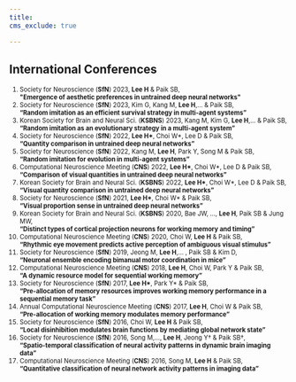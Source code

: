 ```yaml
---
title: 
cms_exclude: true

---
```


## International Conferences

<ol style="font-size: 0.8em;">
  <!-- 2023 -->
  <li>Society for Neuroscience (<strong>SfN</strong>) 2023, <strong>Lee H</strong> & Paik SB,<br>  
    <strong>"Emergence of aesthetic preferences in untrained deep neural networks"</strong></li>

  <li>Society for Neuroscience (<strong>SfN</strong>) 2023, Kim G, Kang M, <strong>Lee H</strong>,... & Paik SB,<br>
    <strong>“Random imitation as an efficient survival strategy in multi-agent systems”</strong></li>

  <li>Korean Society for Brain and Neural Sci. (<strong>KSBNS</strong>) 2023, Kang M, Kim G, <strong>Lee H</strong>,... & Paik SB,<br>  
    <strong>“Random imitation as an evolutionary strategy in a multi-agent system”</strong></li>

  <!-- 2022 -->
  <li>Society for Neuroscience (<strong>SfN</strong>) 2022, <strong>Lee H*</strong>, Choi W*, Lee D & Paik SB,<br>  
    <strong>“Quantity comparison in untrained deep neural networks”</strong></li>

  <li>Society for Neuroscience (<strong>SfN</strong>) 2022, Kang M, <strong>Lee H</strong>, Park Y, Song M & Paik SB,<br>  
    <strong>“Random imitation for evolution in multi-agent systems”</strong></li>

  <li>Computational Neuroscience Meeting (<strong>CNS</strong>) 2022, <strong>Lee H*</strong>, Choi W*, Lee D & Paik SB,<br>  
    <strong>“Comparison of visual quantities in untrained deep neural networks”</strong></li>

  <li>Korean Society for Brain and Neural Sci. (<strong>KSBNS</strong>) 2022, <strong>Lee H*</strong>, Choi W*, Lee D & Paik SB,<br>  
    <strong>“Visual quantity comparison in untrained deep neural networks”</strong></li>

  <!-- 2021 -->
  <li>Society for Neuroscience (<strong>SfN</strong>) 2021, <strong>Lee H*</strong>, Choi W* & Paik SB,<br>  
    <strong>“Visual proportion sense in untrained deep neural networks”</strong></li>

  <!-- 2020 -->
  <li>Korean Society for Brain and Neural Sci. (<strong>KSBNS</strong>) 2020, Bae JW, …, <strong>Lee H</strong>, Paik SB & Jung MW,<br>  
    <strong>“Distinct types of cortical projection neurons for working memory and timing”</strong></li>

  <li>Computational Neuroscience Meeting (<strong>CNS</strong>) 2020, Choi W, <strong>Lee H</strong> & Paik SB,<br>  
    <strong>“Rhythmic eye movement predicts active perception of ambiguous visual stimulus”</strong></li>

  <!-- 2019 -->
  <li>Society for Neuroscience (<strong>SfN</strong>) 2019, Jeong M, <strong>Lee H</strong>,… , Paik SB & Kim D,<br>  
    <strong>“Neuronal ensemble encoding bimanual motor coordination in mice”</strong></li>

  <!-- 2018 -->
  <li>Computational Neuroscience Meeting (<strong>CNS</strong>) 2018, <strong>Lee H</strong>, Choi W, Park Y & Paik SB,<br>  
    <strong>“A dynamic resource model for sequential working memory”</strong></li>

  <!-- 2017 -->
  <li>Society for Neuroscience (<strong>SfN</strong>) 2017, <strong>Lee H*</strong>, Park Y* & Paik SB,<br>  
    <strong>“Pre-allocation of memory resources improves working memory performance in a sequential memory task”</strong></li>

  <li>Annual Computational Neuroscience Meeting (<strong>CNS</strong>) 2017, <strong>Lee H</strong>, Choi W & Paik SB,<br>  
    <strong>“Pre-allocation of working memory modulates memory performance”</strong></li>

  <!-- 2016 -->
  <li>Society for Neuroscience (<strong>SfN</strong>) 2016, Choi W, <strong>Lee H</strong> & Paik SB,<br>  
    <strong>“Local disinhibition modulates brain functions by mediating global network state”</strong></li>

  <li>Society for Neuroscience (<strong>SfN</strong>) 2016, Song M,..., <strong>Lee H</strong>, Jeong Y† & Paik SB†,<br>  
    <strong>“Spatio-temporal classification of neural activity patterns in dynamic brain imaging data”</strong></li>

  <li>Computational Neuroscience Meeting (<strong>CNS</strong>) 2016, Song M, <strong>Lee H</strong> & Paik SB,<br>  
    <strong>“Quantitative classification of neural network activity patterns in imaging data”</strong></li>
</ol>
